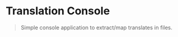 Translation Console
===================

> Simple console application to extract/map translates in files.


